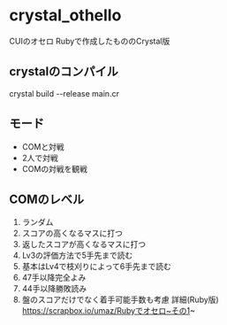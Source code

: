 # crystal_othello
CUIのオセロ Rubyで作成したもののCrystal版

## crystalのコンパイル
crystal build --release main.cr

## モード
* COMと対戦
* 2人で対戦
* COMの対戦を観戦

## COMのレベル
1. ランダム
2. スコアの高くなるマスに打つ
3. 返したスコアが高くなるマスに打つ
4. Lv3の評価方法で5手先まで読む
5. 基本はLv4で枝刈りによって6手先まで読む
6. 47手以降完全よみ
7. 44手以降勝敗読み
8. 盤のスコアだけでなく着手可能手数も考慮
詳細(Ruby版)
https://scrapbox.io/umaz/Rubyでオセロ~その1~
